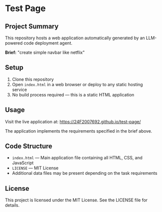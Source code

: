 # Test Page

## Project Summary

This repository hosts a web application automatically generated by an LLM-powered code deployment agent.

**Brief:** "create simple navbar like netflix"

## Setup

1. Clone this repository
2. Open `index.html` in a web browser or deploy to any static hosting service
3. No build process required — this is a static HTML application

## Usage

Visit the live application at: https://24F2007692.github.io/test-page/

The application implements the requirements specified in the brief above.

## Code Structure

- `index.html` — Main application file containing all HTML, CSS, and JavaScript
- `LICENSE` — MIT License
- Additional data files may be present depending on the task requirements

## License

This project is licensed under the MIT License. See the LICENSE file for details.
